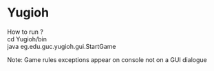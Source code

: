 # Yugioh
How to run ?  
cd Yugioh/bin  
java eg.edu.guc.yugioh.gui.StartGame  

Note: Game rules exceptions appear on console not on a GUI dialogue
